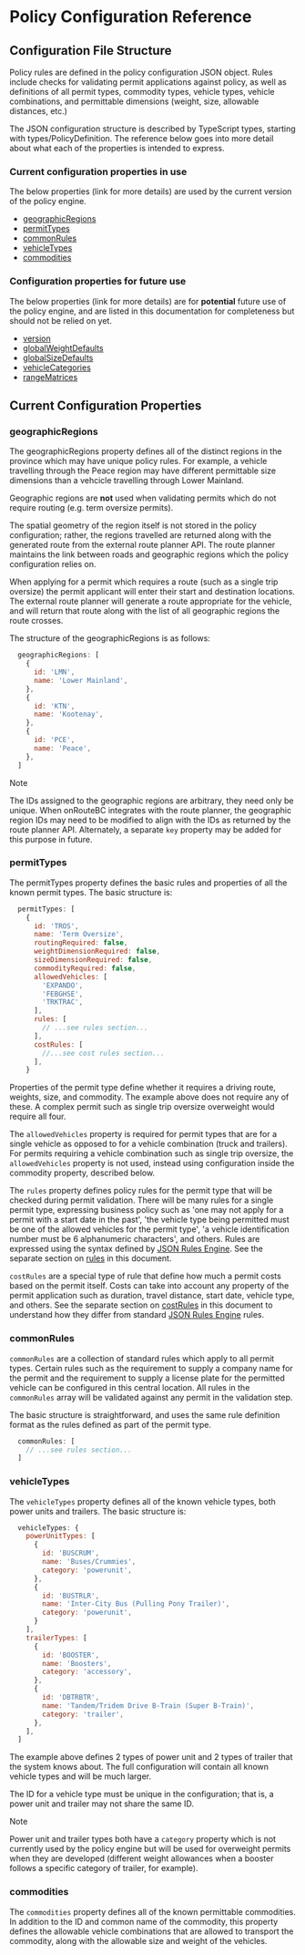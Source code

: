# Policy Configuration Reference

## Configuration File Structure
Policy rules are defined in the policy configuration JSON object. Rules include checks for validating permit applications against policy, as well as definitions of all permit types, commodity types, vehicle types, vehicle combinations, and permittable dimensions (weight, size, allowable distances, etc.)

The JSON configuration structure is described by TypeScript types, starting with types/PolicyDefinition. The reference below goes into more detail about what each of the properties is intended to express.

### Current configuration properties in use
The below properties (link for more details) are used by the current version of the policy engine.

* [geographicRegions](#geographicRegions)
* [permitTypes](#permitTypes)
* [commonRules](#commonRules)
* [vehicleTypes](#vehicleTypes)
* [commodities](#commodities)

### Configuration properties for future use
The below properties (link for more details) are for __potential__ future use of the policy engine, and are listed in this documentation for completeness but should not be relied on yet.

* [version](#version)
* [globalWeightDefaults](#globalWeightDefaults)
* [globalSizeDefaults](#globalSizeDefaults)
* [vehicleCategories](#vehicleCategories)
* [rangeMatrices](#rangeMatrices)

## Current Configuration Properties

### geographicRegions
The geographicRegions property defines all of the distinct regions in the province which may have unique policy rules. For example, a vehicle travelling through the Peace region may have different permittable size dimensions than a vehcicle travelling through Lower Mainland.

Geographic regions are __not__ used when validating permits which do not require routing (e.g. term oversize permits).

The spatial geometry of the region itself is not stored in the policy configuration; rather, the regions travelled are returned along with the generated route from the external route planner API. The route planner maintains the link between roads and geographic regions which the policy configuration relies on.

When applying for a permit which requires a route (such as a single trip oversize) the permit applicant will enter their start and destination locations. The external route planner will generate a route appropriate for the vehicle, and will return that route along with the list of all geographic regions the route crosses.

The structure of the geographicRegions is as follows:

```js
  geographicRegions: [
    {
      id: 'LMN',
      name: 'Lower Mainland',
    },
    {
      id: 'KTN',
      name: 'Kootenay',
    },
    {
      id: 'PCE',
      name: 'Peace',
    },
  ]
```

> [!NOTE]
> The IDs assigned to the geographic regions are arbitrary, they need only be unique. When onRouteBC integrates with the route planner, the geographic region IDs may need to be modified to align with the IDs as returned by the route planner API. Alternately, a separate `key` property may be added for this purpose in future.

### permitTypes
The permitTypes property defines the basic rules and properties of all the known permit types. The basic structure is:

```js
  permitTypes: [
    {
      id: 'TROS',
      name: 'Term Oversize',
      routingRequired: false,
      weightDimensionRequired: false,
      sizeDimensionRequired: false,
      commodityRequired: false,
      allowedVehicles: [
        'EXPANDO',
        'FEBGHSE',
        'TRKTRAC',
      ],
      rules: [
        // ...see rules section...
      ],
      costRules: [
        //...see cost rules section...
      ],
    }
```
Properties of the permit type define whether it requires a driving route, weights, size, and commodity. The example above does not require any of these. A complex permit such as single trip oversize overweight would require all four.

The `allowedVehicles` property is required for permit types that are for a single vehicle as opposed to for a vehicle combination (truck and trailers). For permits requiring a vehicle combination such as single trip oversize, the `allowedVehicles` property is not used, instead using configuration inside the commodity property, described below.

The `rules` property defines policy rules for the permit type that will be checked during permit validation. There will be many rules for a single permit type, expressing business policy such as 'one may not apply for a permit with a start date in the past', 'the vehicle type being permitted must be one of the allowed vehicles for the permit type', 'a vehicle identification number must be 6 alphanumeric characters', and others. Rules are expressed using the syntax defined by [JSON Rules Engine](https://github.com/cachecontrol/json-rules-engine). See the separate section on [rules](#rules) in this document.

`costRules` are a special type of rule that define how much a permit costs based on the permit itself. Costs can take into account any property of the permit application such as duration, travel distance, start date, vehicle type, and others. See the separate section on [costRules](#costRules) in this document to understand how they differ from standard [JSON Rules Engine](https://github.com/cachecontrol/json-rules-engine) rules.

### commonRules
`commonRules` are a collection of standard rules which apply to all permit types. Certain rules such as the requirement to supply a company name for the permit and the requirement to supply a license plate for the permitted vehicle can be configured in this central location. All rules in the `commonRules` array will be validated against any permit in the validation step.

The basic structure is straightforward, and uses the same rule definition format as the rules defined as part of the permit type.
```js
  commonRules: [
    // ...see rules section...
  ]
```

### vehicleTypes
The `vehicleTypes` property defines all of the known vehicle types, both power units and trailers. The basic structure is:

```js
  vehicleTypes: {
    powerUnitTypes: [
      {
        id: 'BUSCRUM',
        name: 'Buses/Crummies',
        category: 'powerunit',
      },
      {
        id: 'BUSTRLR',
        name: 'Inter-City Bus (Pulling Pony Trailer)',
        category: 'powerunit',
      }
    ],
    trailerTypes: [
      {
        id: 'BOOSTER',
        name: 'Boosters',
        category: 'accessory',
      },
      {
        id: 'DBTRBTR',
        name: 'Tandem/Tridem Drive B-Train (Super B-Train)',
        category: 'trailer',
      },
    ],
  ]
```
The example above defines 2 types of power unit and 2 types of trailer that the system knows about. The full configuration will contain all known vehicle types and will be much larger.

The ID for a vehicle type must be unique in the configuration; that is, a power unit and trailer may not share the same ID.

> [!NOTE]
> Power unit and trailer types both have a `category` property which is not currently used by the policy engine but will be used for overweight permits when they are developed (different weight allowances when a booster follows a specific category of trailer, for example).

### commodities
The `commodities` property defines all of the known permittable commodities. In addition to the ID and common name of the commodity, this property defines the allowable vehicle combinations that are allowed to transport the commodity, along with the allowable size and weight of the vehicles.